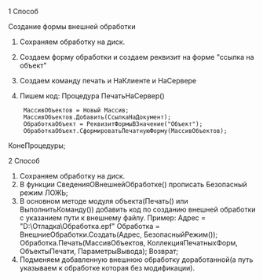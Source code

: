 1 Способ

Создание формы внешней обработки
1. Сохраняем обработку на диск.
2. Создаем форму обработки и создаем реквизит на форме "ссылка на объект"
3. Создаем команду печать и НаКлиенте и НаСервере
4. Пишем код:
Процедура ПечатьНаСервер()

		МассивОбъектов = Новый Массив;
		МассивОбъектов.Добавить(СсылкаНаДокумент);
		ОбработкаОбъект = РеквизитФормыВЗначение("Объект");
		ОбработкаОбъект.СформироватьПечатнуюФорму(МассивОбъектов);
КонеПроцедуры;

2 Способ

1. Сохраняем обработку на диск.
2. В функции СведенияОВнешнейОбработке() прописать Безопасный режим ЛОЖЬ;
3. В основном методе модуля объекта(Печать() или ВыполнитьКоманду()) добавить код по созданию внешней обработки с указанием пути к внешнему файлу.
Пример:
Адрес = "D:\\Отладка\Обработка.epf"
Обработка = ВнешниеОбработки.Создать(Адрес, БезопасныйРежим());
Обработка.Печать(МассивОбъектов, КоллекцияПечатныхФорм, ОбъектыПечати, ПараметрыВывода);
Возврат;
4. Подменяем добавленную внешнюю обработку доработанной(а путь указываем к обработке которая без модификации).